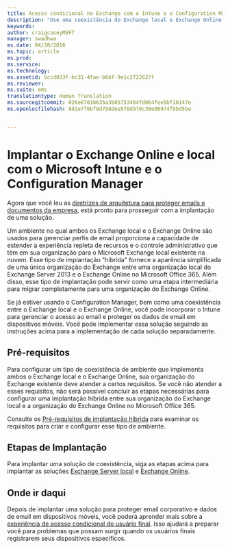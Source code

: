 ```yaml
---
title: Acesso condicional no Exchange com o Intune e o Configuration Manager
description: "Use uma coexistência do Exchange local e Exchange Online juntamente com o Configuration Manager e o Intune para gerenciar o acesso ao email e proteger os dados de email em dispositivos móveis."
keywords: 
author: craigcaseyMSFT
manager: swadhwa
ms.date: 04/28/2016
ms.topic: article
ms.prod: 
ms.service: 
ms.technology: 
ms.assetid: 5ccd033f-bc31-4fae-b6bf-9e1c2722627f
ms.reviewer: 
ms.suite: ems
translationtype: Human Translation
ms.sourcegitcommit: 026e6701b635a3b05753404fd064fee5bf10147e
ms.openlocfilehash: 8d1e7f6bf8d798dee570d970c30e98974f9bd5be


---
```


# Implantar o Exchange Online e local com o Microsoft Intune e o Configuration Manager
Agora que você leu as [diretrizes de arquitetura para proteger emails e documentos da empresa](architecture-guidance-for-protecting-company-email-and-documents.md), está pronto para prosseguir com a implantação de uma solução.

Um ambiente no qual ambos os Exchange local e o Exchange Online são usados para gerenciar perfis de email proporciona a capacidade de estender a experiência repleta de recursos e o controle administrativo que têm em sua organização para o Microsoft Exchange local existente na nuvem. Esse tipo de implantação "híbrida" fornece a aparência simplificada de uma única organização do Exchange entre uma organização local do Exchange Server 2013 e o Exchange Online no Microsoft Office 365. Além disso, esse tipo de implantação pode servir como uma etapa intermediária para migrar completamente para uma organização do Exchange Online.

Se já estiver usando o Configuration Manager, bem como uma coexistência entre o Exchange local e o Exchange Online, você pode incorporar o Intune para gerenciar o acesso ao email e proteger os dados de email em dispositivos móveis. Você pode implementar essa solução seguindo as instruções acima para a implementação de cada solução separadamente.

## Pré-requisitos
Para configurar um tipo de coexistência de ambiente que implementa ambos o Exchange local e o Exchange Online, sua organização do Exchange existente deve atender a certos requisitos. Se você não atender a esses requisitos, não será possível concluir as etapas necessárias para configurar uma implantação híbrida entre sua organização do Exchange local e a organização do Exchange Online no Microsoft Office 365.

Consulte os [Pré-requisitos de implantação híbrida](https://technet.microsoft.com/en-us/library/hh534377.aspx) para examinar os requisitos para criar e configurar esse tipo de ambiente.

## Etapas de Implantação
Para implantar uma solução de coexistência, siga as etapas acima para implantar as soluções [Exchange Server local](conditional-access-intune-configmgr-exchange.md) e [Exchange Online](conditional-access-intune-configmgr-exchange-online.md).

## Onde ir daqui
Depois de implantar uma solução para proteger email corporativo e dados de email em dispositivos móveis, você poderá aprender mais sobre a [experiência de acesso condicional do usuário final](end-user-experience-conditional-access.md). Isso ajudará a preparar você para problemas que possam surgir quando os usuários finais registrarem seus dispositivos específicos.



<!--HONumber=Aug16_HO1-->


